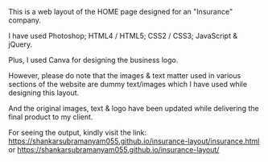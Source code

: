 This is a web layout of the HOME page designed for an "Insurance" company. 

I have used Photoshop; HTML4 / HTML5; CSS2 / CSS3; JavaScript & jQuery. 

Plus, I used Canva for designing the business logo. 

However, please do note that the images & text matter used in various sections of the website are dummy text/images which I have used while designing this layout. 

And the original images, text & logo have been updated while delivering the final product to my client. 

For seeing the output, kindly visit the link: https://shankarsubramanyam055.github.io/insurance-layout/insurance.html or https://shankarsubramanyam055.github.io/insurance-layout/
